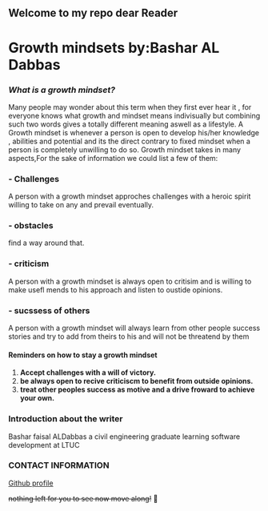 ## Welcome  to my repo dear Reader
# **Growth mindsets by:Bashar AL Dabbas**


### ***What is a growth mindset?*** 
Many people may wonder about this term when they first ever hear it , for everyone knows what growth and mindset means indivisually but combining such two words gives a totally different meaning aswell as a lifestyle. A Growth mindset is whenever a person is open to develop his/her knowledge , abilities and potential and its the direct contrary to fixed mindset when a person is completely unwilling to do so. Growth mindset takes in many aspects,For the sake of information we could list a few of them:

### - **Challenges**
A person with a growth mindset approches challenges with a heroic spirit willing to take on any and prevail eventually.
### - **obstacles**
find a way around that.
### - **criticism**
A person with a growth mindset is always open to critisim and is willing to make usefl mends to his approach and listen to oustide opinions.
### - **sucssess of others**
A person with a growth mindset will always learn from other people success stories and try to add from theirs to his and will not be threatend by them

#### Reminders on how to stay a growth mindset
1. **Accept challenges with a will of victory.**
2. **be always open to recive criticiscm to benefit from outside opinions.**
3. **treat other peoples success as motive and a drive froward to achieve your own.**



### Introduction about the writer
Bashar faisal ALDabbas a civil engineering graduate learning software development at LTUC


### CONTACT INFORMATION
[Github profile](https://github.com/Bashar48)







 ~~nothing left for you to see now  move along!~~ :see_no_evil:



